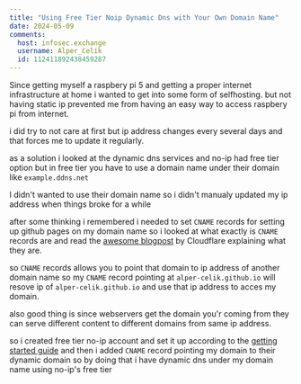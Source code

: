 ```yaml
---
title: "Using Free Tier Noip Dynamic Dns with Your Own Domain Name"
date: 2024-05-09
comments:
  host: infosec.exchange
  username: Alper_Celik
  id: 112411892438459287
---
```

Since getting myself a raspbery pi 5 and getting a proper internet infrastructure 
at home i wanted to get into some form of selfhosting.
but not having static ip prevented me from having an easy way to access raspbery pi
from internet.

i did try to not care at first but ip address changes every several 
days and that forces me to update it regularly.

as a solution i looked at the dynamic dns services and no-ip had 
free tier option but in free tier you have to use a domain name under their domain
like `example.ddns.net`

I didn't wanted to use their domain name so i didn't manualy updated my ip address when 
things broke for a while

after some thinking i remembered i needed to set `CNAME` 
records for setting up github pages on my domain name so i looked at what exactly is 
`CNAME` records are and read the [awesome blogpost][1] by Cloudflare explaining what they are.

so `CNAME` records allows you to point that domain to ip address of another domain name so my 
`CNAME` record pointing at `alper-celik.github.io` will resove ip of `alper-celik.github.io`
and use that ip address to acces my domain.

also good thing is since webservers get the domain you'r coming from they can serve different 
content to different domains from same ip address.

so i created free tier no-ip account and set it up according to the [getting started guide][2] and then
i added `CNAME` record pointing my domain to their dynamic domain so by doing that i have dynamic dns under
my domain name using no-ip's free tier

[1]: https://www.cloudflare.com/learning/dns/dns-records/dns-cname-record/
[2]: https://www.noip.com/support/knowledgebase/free-dynamic-dns-getting-started-guide-ip-version
